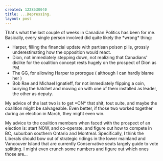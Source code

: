 ```yaml
--- 
created: 1228530040
title: ...Depressing.
layout: post
---
```

<p>That's what the last couple of weeks in Canadian Politics has been for me. Basically, every single person involved did quite likely the *wrong* thing:</p>
<ul>
  <li>Harper, filling the financial update with partisan poison pills, grossly underestimating how the opposition would react.</li>

  <li>Dion, not immediately stepping down, not realizing that Canadians' dislike for the coalition concept rests hugely on the prospect of Dion as PM.</li>

  <li>The GG, for allowing Harper to prorogue ( although I can hardly blame her )</li>

  <li>Bob Rae and Michael Ignatieff, for not immediately flipping a coin, burying the hatchet and moving on with one of them installed as leader, the other as deputy.</li>
</ul>
<p>My advice of the last two is to get *ON* that shit, tout suite, and maybe the coalition might be salvageable. Even better, if those two worked together during an election in March, they might even win.</p>
<p>My advice to the coalition members when faced with the prospect of an election is: start NOW, and co-operate, and figure out how to compete in BC, suburban southern Ontario and Montreal. Specifically, I think the Liberals should bow out of strategic ridings in the lower mainland and Vancouver Island that are currently Conservative seats largely guide to vote splitting. I might even crunch some numbers and figure out which ones those are...</p>
